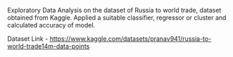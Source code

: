 Exploratory Data Analysis on the dataset of Russia to world trade, dataset obtained from Kaggle.
Applied a suitable classifier, regressor or cluster and calculated accuracy of model.

Dataset Link - https://www.kaggle.com/datasets/pranav941/russia-to-world-trade14m-data-points
